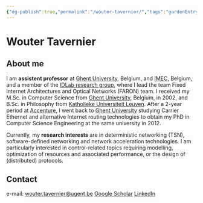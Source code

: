 ```yaml
---
{"dg-publish":true,"permalink":"/wouter-tavernier/","tags":"gardenEntry","dgHomeLink":true,"dgPassFrontmatter":false}
---
```


# Wouter Tavernier
## About me
I am **assistent professor** at [Ghent University](https://www.ugent.be), Belgium, and [IMEC](https://www.imec-int.com/en), Belgium, and a member of the [IDLab research group](https://idlab.uantwerpen.be/), where I lead the team Fixed Internet Architectures and Optical Networks (FARON) team. I received my M.Sc. in Computer Science from [Ghent University](https://www.ugent.be/), Belgium, in 2002, and B.Sc. in Philosophy from [Katholieke Universiteit Leuven](http://kuleuven.be).  After a 2-year period at [Accenture](http://www.accenture.com), I went back to [Ghent University](https://www.ugent.be/) studying Carrier Ethernet and alternative Internet routing technologies to obtain my PhD in Computer Science Engineering at the same university in 2012. 

Currently, my **research interests** are in deterministic networking (TSN), software-defined networking and network acceleration technologies. I am particularly interested in control-related topics requiring modelling, optimization of resources and associated performance, or the design of (distributed) protocols.  

## Contact
e-mail: wouter.tavernier@ugent.be
[Google Scholar](https://scholar.google.be/citations?user=zMoR8AEAAAA)
[LinkedIn](https://www.linkedin.com/in/wouter-tavernier-5049342/)
